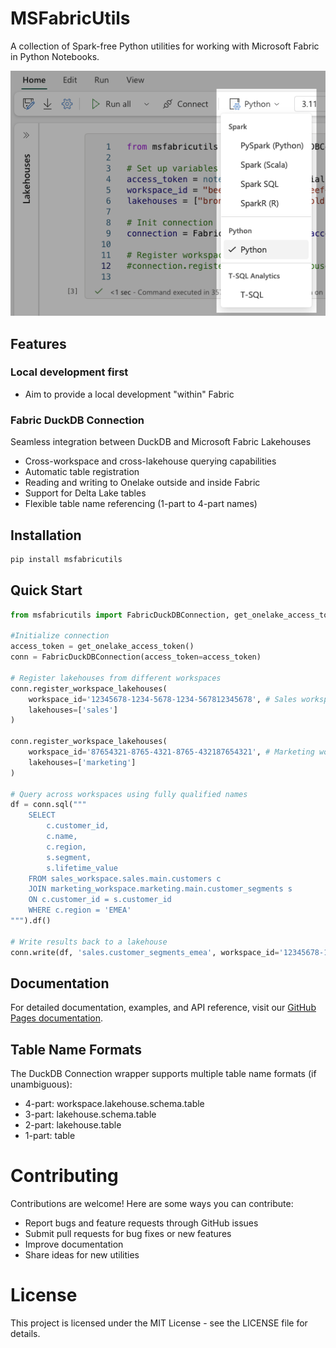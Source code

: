 # MSFabricUtils
A collection of Spark-free Python utilities for working with Microsoft Fabric in Python Notebooks.

![How to select Python Notebook](docs/images/select-python-notebooks.png)

## Features

### Local development first
- Aim to provide a local development "within" Fabric

### Fabric DuckDB Connection
Seamless integration between DuckDB and Microsoft Fabric Lakehouses
- Cross-workspace and cross-lakehouse querying capabilities
- Automatic table registration
- Reading and writing to Onelake outside and inside Fabric
- Support for Delta Lake tables
- Flexible table name referencing (1-part to 4-part names)
## Installation
```bash
pip install msfabricutils
```
## Quick Start
```python
from msfabricutils import FabricDuckDBConnection, get_onelake_access_token

#Initialize connection
access_token = get_onelake_access_token()
conn = FabricDuckDBConnection(access_token=access_token)

# Register lakehouses from different workspaces
conn.register_workspace_lakehouses(
    workspace_id='12345678-1234-5678-1234-567812345678', # Sales workspace
    lakehouses=['sales']
)

conn.register_workspace_lakehouses(
    workspace_id='87654321-8765-4321-8765-432187654321', # Marketing workspace
    lakehouses=['marketing']
)

# Query across workspaces using fully qualified names
df = conn.sql("""
    SELECT
        c.customer_id,
        c.name,
        c.region,
        s.segment,
        s.lifetime_value
    FROM sales_workspace.sales.main.customers c
    JOIN marketing_workspace.marketing.main.customer_segments s
    ON c.customer_id = s.customer_id
    WHERE c.region = 'EMEA'
""").df()

# Write results back to a lakehouse
conn.write(df, 'sales.customer_segments_emea', workspace_id='12345678-1234-5678-1234-567812345678')
```

## Documentation
For detailed documentation, examples, and API reference, visit our [GitHub Pages documentation](https://mrjsj.github.io/msfabricutils/).

## Table Name Formats
The DuckDB Connection wrapper supports multiple table name formats (if unambiguous):
- 4-part: workspace.lakehouse.schema.table
- 3-part: lakehouse.schema.table
- 2-part: lakehouse.table
- 1-part: table

# Contributing
Contributions are welcome! Here are some ways you can contribute:
- Report bugs and feature requests through GitHub issues
- Submit pull requests for bug fixes or new features
- Improve documentation
- Share ideas for new utilities

# License
This project is licensed under the MIT License - see the LICENSE file for details.
